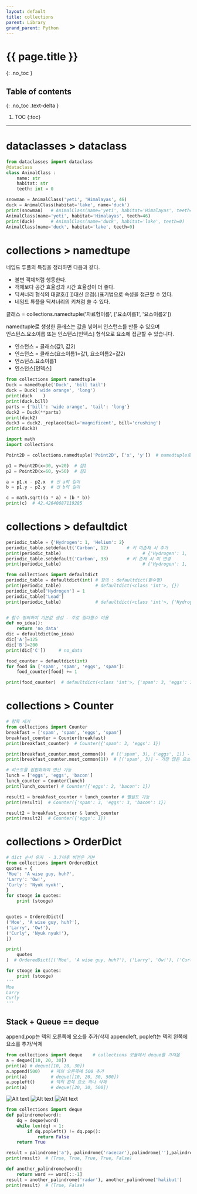 ```yaml
---
layout: default
title: collections
parent: Library
grand_parent: Python
---
```


# {{ page.title }}
{: .no_toc }

## Table of contents
{: .no_toc .text-delta }

1. TOC
{:toc}

---


# dataclasses > dataclass

```python
from dataclasses import dataclass
@dataclass
class AnimalClass :
    name: str
    habitat: str
    teeth: int = 0

snowman = AnimalClass('yeti', 'Himalayas', 46)
duck = AnimalClass(habitat='lake', name='duck')
print(snowman)   # AnimalClass(name='yeti', habitat='Himalayas', teeth=46)
AnimalClass(name='yeti', habitat='Himalayas', teeth=46)
print(duck)      # AnimalClass(name='duck', habitat='lake', teeth=0)
AnimalClass(name='duck', habitat='lake', teeth=0)
```

# collections > namedtupe

네임드 튜플의 특징을 정리하면 다음과 같다.   
- 불변 객체처럼 행동한다.   
- 객체보다 공간 효율성과 시간 효율성이 더 좋다.   
- 딕셔너리 형식의 대괄호([ ])대신 온점(.)표기법으로 속성을 접근할 수 있다.   
- 네임드 튜플을 딕셔너리의 키처럼 쓸 수 있다.

클래스 = collections.namedtuple('자료형이름', ['요소이름1', '요소이름2'])   

namedtuple로 생성한 클래스는 값을 넣어서 인스턴스를 만들 수 있으며    
인스턴스.요소이름 또는 인스턴스[인덱스] 형식으로 요소에 접근할 수 있습니다.   
- 인스턴스 = 클래스(값1, 값2)   
- 인스턴스 = 클래스(요소이름1=값1, 요소이름2=값2)   
- 인스턴스.요소이름1    
- 인스턴스[인덱스]   

```python
from collections import namedtuple
Duck = namedtuple('Duck', 'bill tail')
duck = Duck('wide orange', 'long')
print(duck    )
print(duck.bill)
parts = {'bill': 'wide orange', 'tail': 'long'}
duck2 = Duck(**parts)
print(duck2)
duck3 = duck2._replace(tail='magnificent', bill='crushing')
print(duck3)
```
```python
import math
import collections

Point2D = collections.namedtuple('Point2D', ['x', 'y'])  # namedtuple로 점 표현

p1 = Point2D(x=30, y=20)  # 점1
p2 = Point2D(x=60, y=50)  # 점2

a = p1.x - p2.x  # 선 a의 길이
b = p1.y - p2.y  # 선 b의 길이

c = math.sqrt((a * a) + (b * b))
print(c)  # 42.42640687119285
```

# collections > defaultdict

```python
periodic_table = {'Hydrogen': 1, 'Helium': 2}
periodic_table.setdefault('Carbon', 12)       # 키 미존재 시 추가
print(periodic_table)                               # {'Hydrogen': 1, 'Helium': 2, 'Carbon': 12}
periodic_table.setdefault('Carbon', 33)       # 키 존재 시 미 변경
print(periodic_table)                               # {'Hydrogen': 1, 'Helium': 2, 'Carbon': 12}

from collections import defaultdict
periodic_table = defaultdict(int) # 정의 : defaultdict(함수명)
print(periodic_table)             # defaultdict(<class 'int'>, {})
periodic_table['Hydrogen'] = 1
periodic_table['Lead']
print(periodic_table)             # defaultdict(<class 'int'>, {'Hydrogen': 1, 'Lead': 0})


# 함수 정의하여 기본값 생성 - 주로 람다함수 이용
def no_idea():
    return 'no_data'
dic = defaultdict(no_idea)
dic['A']=125
dic['B']=200
print(dic['C'])     # no_data

food_counter = defaultdict(int)
for food in ['spam', 'spam', 'eggs', 'spam']:
    food_counter[food] += 1

print(food_counter)  # defaultdict(<class 'int'>, {'spam': 3, 'eggs': 1})
```

# collections > Counter


```python
# 항목 세기
from collections import Counter
breakfast = ['spam', 'spam', 'eggs', 'spam']
breakfast_counter = Counter(breakfast)
print(breakfast_counter)  # Counter({'spam': 3, 'eggs': 1})

print(breakfast_counter.most_common())  # [('spam', 3), ('eggs', 1)] - 내림차순 정렬
print(breakfast_counter.most_common(1))  # [('spam', 3)] - 가장 많은 요소

# 리스트를 집합화하여 연산 가능
lunch = ['eggs', 'eggs', 'bacon']
lunch_counter = Counter(lunch)
print(lunch_counter) # Counter({'eggs': 2, 'bacon': 1})

result1 = breakfast_counter + lunch_counter # 뺄셈도 가능
print(result1)  # Counter({'spam': 3, 'eggs': 3, 'bacon': 1})

result2 = breakfast_counter & lunch_counter
print(result2)  # Counter({'eggs': 1})
```

# collections > OrderDict

```python
# dict 순서 유지  - 3.7이후 버전은 기본
from collections import OrderedDict
quotes = {
'Moe': 'A wise guy, huh?',
'Larry': 'Ow!',
'Curly': 'Nyuk nyuk!',
}
for stooge in quotes:
    print (stooge)


quotes = OrderedDict([
('Moe', 'A wise guy, huh?'),
('Larry', 'Ow!'),
('Curly', 'Nyuk nyuk!'),
])

print(
    quotes
)  # OrderedDict([('Moe', 'A wise guy, huh?'), ('Larry', 'Ow!'), ('Curly', 'Nyuk nyuk!')])

for stooge in quotes:
    print (stooge)
'''
Moe
Larry
Curly
'''
```
## Stack + Queue == deque

append,pop는 덱의 오른쪽에 요소를 추가/삭제
appendleft, popleft는 덱의 왼쪽에 요소를 추가/삭제
```python
from collections import deque    # collections 모듈에서 deque를 가져옴
a = deque([10, 20, 30])
print(a) # deque([10, 20, 30])
a.append(500)    # 덱의 오른쪽에 500 추가
print(a)         # deque([10, 20, 30, 500])
a.popleft()      # 덱의 왼쪽 요소 하나 삭제
print(a)         # deque([20, 30, 500])
```
![Alt text](/assets/images/stack.png)
![Alt text](/assets/images/q.png)
![Alt text](/assets/images/deque.png)

```python
from collections import deque
def palindrome(word):
    dq = deque(word)
    while len(dq) > 1:
        if dq.popleft() != dq.pop():
            return False
    return True

result = palindrome('a'), palindrome('racecar'),palindrome(''),palindrome('radar'),palindrome('halibut')
print(result)  # (True, True, True, True, False)

def another_palindrome(word):
    return word == word[::-1]
result = another_palindrome('radar'), another_palindrome('halibut')
print(result)  # (True, False)
```